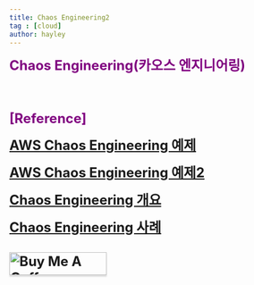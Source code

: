 ```yaml
---
title: Chaos Engineering2
tag : [cloud]
author: hayley
---
```


<font size="5" color="purple"><b>Chaos Engineering(카오스 엔지니어링)</b></font>
<p>
<br>
<br>
<br> <font size="5" color="purple"><b>[Reference]
<p><a href="https://github.com/Young-ook/terraform-aws-eks/tree/main/examples/fis">AWS Chaos Engineering 예제</a> 
<p><a href="https://github.com/aws-samples/aws-fault-injection-simulator-samples">AWS Chaos Engineering 예제2</a>  
<p><a href="https://engineering-skcc.github.io/performancetest/Chaos_Engineering/#6-chaos-engineering-%EB%8F%84%EC%9E%85-%EC%82%AC%EB%A1%80---target">Chaos Engineering 개요</a>
<p><a href="https://tech.target.com/blog/chaos-engineering-at-target-part-1">Chaos Engineering 사례</a>  
<br>
<br>  
<a href="https://www.buymeacoffee.com/yhshim17" target="_blank"><img src="https://www.buymeacoffee.com/assets/img/custom_images/orange_img.png" alt="Buy Me A Coffee" style="height: 41px !important;width: 174px !important;box-shadow: 0px 3px 2px 0px rgba(190, 190, 190, 0.5) !important;-webkit-box-shadow: 0px 3px 2px 0px rgba(190, 190, 190, 0.5) !important;" ></a>


